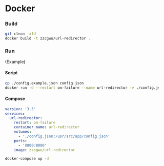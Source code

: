 # Docker

### Build

``` sh
git clean -xfd
docker build -t zzcgwu/url-redirector .
```

### Run

(Example)

#### Script

``` sh
cp ./config.example.json config.json
docker run -d --restart on-failure --name url-redirector -v ./config.json:/usr/src/app/config.json -p 8080:8080 zzcgwu/url-redirector
```

#### Compose

``` yaml
version: '3.3'
services:
  url-redirector:
    restart: on-failure
    container_name: url-redirector
    volumes:
      - './config.json:/usr/src/app/config.json'
    ports:
      - '8000:8080'
    image: zzcgwu/url-redirector
```

``` sh
docker-compose up -d
```

